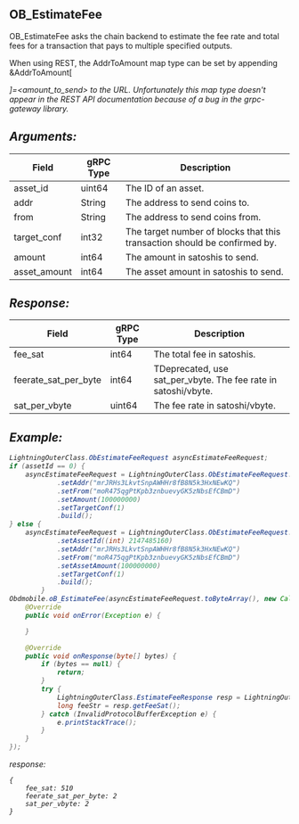 ## OB_EstimateFee

OB_EstimateFee asks the chain backend to estimate the fee rate and total fees for a transaction that pays to multiple specified outputs.

When using REST, the AddrToAmount map type can be set by appending &AddrToAmount[<address>]=<amount_to_send> to the URL. Unfortunately this map type doesn't appear in the REST API documentation because of a bug in the grpc-gateway library.

## Arguments:
| Field		            |	gRPC Type		    |	 Description  |
| -------- 	            |	---------           |    ---------    |
| asset_id   |	uint64	    |The ID of an asset.|
| addr   |	String	    |The address to send coins to.|
| from   |	String	    |The address to send coins from.|
| target_conf   |	int32	    |The target number of blocks that this transaction should be confirmed by.|
| amount   |	int64	    |The amount in satoshis to send.|
| asset_amount   |	int64	    |The asset amount in satoshis to send.|

## Response:
| Field		            |	gRPC Type		    |	 Description  |
| -------- 	            |	---------           |    ---------    |  
| fee_sat     |	int64	    |The total fee in satoshis.|
| feerate_sat_per_byte     |	int64	    |TDeprecated, use sat_per_vbyte. The fee rate in satoshi/vbyte.|
| sat_per_vbyte     |	uint64	    |The fee rate in satoshi/vbyte.|

## Example:

<!--
java code example
-->

```java
LightningOuterClass.ObEstimateFeeRequest asyncEstimateFeeRequest;
if (assetId == 0) {
    asyncEstimateFeeRequest = LightningOuterClass.ObEstimateFeeRequest.newBuilder()
            .setAddr("mrJRHs3LkvtSnpAWHHr8fB8N5k3HxNEwKQ")
            .setFrom("moR475qgPtKpb3znbuevyGK5zNbsEfCBmD")
            .setAmount(100000000)
            .setTargetConf(1)
            .build();
} else {
    asyncEstimateFeeRequest = LightningOuterClass.ObEstimateFeeRequest.newBuilder()
            .setAssetId((int) 2147485160)
            .setAddr("mrJRHs3LkvtSnpAWHHr8fB8N5k3HxNEwKQ")
            .setFrom("moR475qgPtKpb3znbuevyGK5zNbsEfCBmD")
            .setAssetAmount(100000000)
            .setTargetConf(1)
            .build();
        }
Obdmobile.oB_EstimateFee(asyncEstimateFeeRequest.toByteArray(), new Callback() {
    @Override
    public void onError(Exception e) {

    }

    @Override
    public void onResponse(byte[] bytes) {
        if (bytes == null) {
            return;
        }
        try {
            LightningOuterClass.EstimateFeeResponse resp = LightningOuterClass.EstimateFeeResponse.parseFrom(bytes);
            long feeStr = resp.getFeeSat();
        } catch (InvalidProtocolBufferException e) {
            e.printStackTrace();
        }
    }
});
```

<!--
The response for the example
-->
response:
```
{
    fee_sat: 510
    feerate_sat_per_byte: 2
    sat_per_vbyte: 2
}
```
